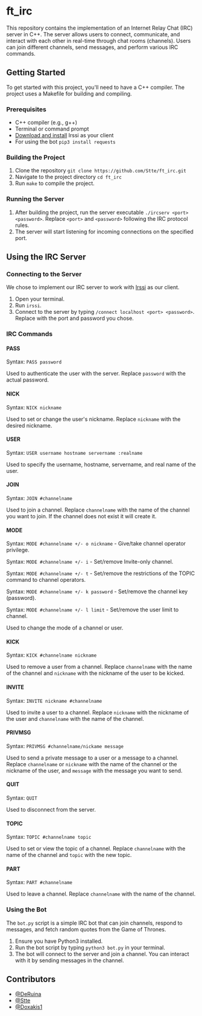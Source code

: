 # ft_irc

This repository contains the implementation of an Internet Relay Chat (IRC) server in C++. The server allows users to connect, communicate, and interact with each other in real-time through chat rooms (channels). Users can join different channels, send messages, and perform various IRC commands.

## Getting Started

To get started with this project, you'll need to have a C++ compiler. The project uses a Makefile for building and compiling.

### Prerequisites

- C++ compiler (e.g., g++)
- Terminal or command prompt
- [Download and install](https://irssi.org/download/) Irssi as your client
- For using the bot `pip3 install requests`

### Building the Project

1. Clone the repository `git clone https://github.com/Stte/ft_irc.git`
2. Navigate to the project directory `cd ft_irc`
3. Run `make` to compile the project.

### Running the Server

1. After building the project, run the server executable `./ircserv <port> <password>`. Replace `<port>` and `<password>` following the IRC protocol rules.
2. The server will start listening for incoming connections on the specified port.

## Using the IRC Server

### Connecting to the Server

We chose to implement our IRC server to work with [Irssi](https://irssi.org/) as our client.

1. Open your terminal.
2. Run `irssi`.
3. Connect to the server by typing `/connect localhost <port> <password>`. Replace with the port and password you chose.

### IRC Commands

#### PASS

Syntax: `PASS password`

Used to authenticate the user with the server. Replace `password` with the actual password.

#### NICK

Syntax: `NICK nickname`

Used to set or change the user's nickname. Replace `nickname` with the desired nickname.

#### USER

Syntax: `USER username hostname servername :realname`

Used to specify the username, hostname, servername, and real name of the user.

#### JOIN

Syntax: `JOIN #channelname`

Used to join a channel. Replace `channelname` with the name of the channel you want to join. If the channel does not exist it will create it.

#### MODE

Syntax: `MODE #channelname +/- o nickname` - Give/take channel operator privilege.

Syntax: `MODE #channelname +/- i` - Set/remove Invite-only channel.

Syntax: `MODE #channelname +/- t` -  Set/remove the restrictions of the TOPIC command to channel operators.

Syntax: `MODE #channelname +/- k password` - Set/remove the channel key (password).

Syntax: `MODE #channelname +/- l limit` - Set/remove the user limit to channel.

Used to change the mode of a channel or user.

#### KICK

Syntax: `KICK #channelname nickname`

Used to remove a user from a channel. Replace `channelname` with the name of the channel and `nickname` with the nickname of the user to be kicked.

#### INVITE

Syntax: `INVITE nickname #channelname`

Used to invite a user to a channel. Replace `nickname` with the nickname of the user and `channelname` with the name of the channel.

#### PRIVMSG

Syntax: `PRIVMSG #channelname/nickame message`

Used to send a private message to a user or a message to a channel. Replace `channelname` or `nickname` with the name of the channel or the nickname of the user, and `message` with the message you want to send.

#### QUIT

Syntax: `QUIT`

Used to disconnect from the server.

#### TOPIC

Syntax: `TOPIC #channelname topic`

Used to set or view the topic of a channel. Replace `channelname` with the name of the channel and `topic` with the new topic.

#### PART

Syntax: `PART #channelname`

Used to leave a channel. Replace `channelname` with the name of the channel.

### Using the Bot

The `bot.py` script is a simple IRC bot that can join channels, respond to messages, and fetch random quotes from the Game of Thrones.

1. Ensure you have Python3 installed.
2. Run the bot script by typing `python3 bot.py` in your terminal.
3. The bot will connect to the server and join a channel. You can interact with it by sending messages in the channel.

## Contributors

- [@DeRuina](https://github.com/DeRuina)
- [@Stte](https://github.com/Stte)
- [@Doxakis1](https://github.com/Doxakis1)
